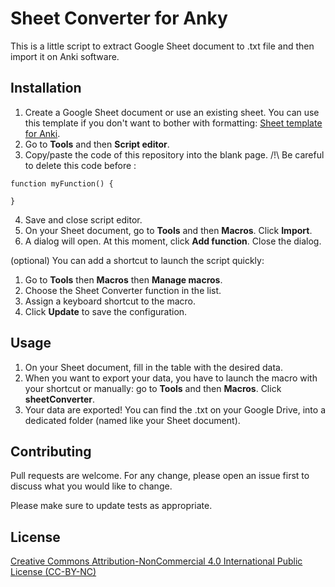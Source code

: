 # Sheet Converter for Anky

This is a little script to extract Google Sheet document to .txt file and then import it on Anki software.


## Installation

1. Create a Google Sheet document or use an existing sheet. You can use this template if you don't want to bother with formatting: [Sheet template for Anki](https://docs.google.com/spreadsheets/d/1auzOmFewXUEI4mhCxcd1vTrpbiLbwbxaS9IoLp9ruok/edit?usp=sharing).
2. Go to **Tools** and then **Script editor**.
3. Copy/paste the code of this repository into the blank page. /!\ Be careful to delete this code before : 
```
function myFunction() {

}
```
4. Save and close script editor.
5. On your Sheet document, go to **Tools** and then **Macros**. Click **Import**.
6. A dialog will open. At this moment, click **Add function**. Close the dialog.

(optional) You can add a shortcut to launch the script quickly:
1. Go to **Tools** then **Macros** then **Manage macros**.
2. Choose the Sheet Converter function in the list. 
3. Assign a keyboard shortcut to the macro. 
4. Click **Update** to save the configuration.
  

## Usage

1. On your Sheet document, fill in the table with the desired data.
2. When you want to export your data, you have to launch the macro with your shortcut or manually: go to **Tools** and then **Macros**. Click **sheetConverter**.
3. Your data are exported! You can find the .txt on your Google Drive, into a dedicated folder (named like your Sheet document).


## Contributing
Pull requests are welcome. For any change, please open an issue first to discuss what you would like to change.

Please make sure to update tests as appropriate.


## License
[Creative Commons Attribution-NonCommercial 4.0 International Public License (CC-BY-NC)](https://creativecommons.org/licenses/by-nc/4.0/legalcode)
